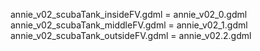 annie_v02_scubaTank_insideFV.gdml  = annie_v02_0.gdml
annie_v02_scubaTank_middleFV.gdml  = annie_v02_1.gdml
annie_v02_scubaTank_outsideFV.gdml = annie_v02.2.gdml
